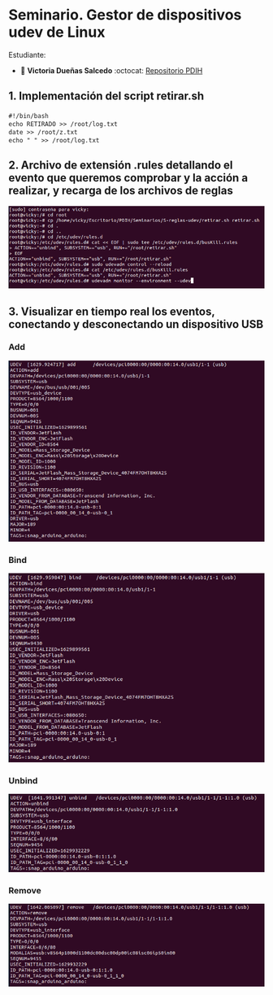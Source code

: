 # Seminario. Gestor de dispositivos udev de Linux

Estudiante:

- :bust_in_silhouette:  **Victoria Dueñas Salcedo** :octocat: [Repositorio PDIH](https://github.com/vduesal/PDIH)

## 1. Implementación del script retirar.sh

```
#!/bin/bash
echo RETIRADO >> /root/log.txt
date >> /root/z.txt
echo " " >> /root/log.txt
```

## 2. Archivo de extensión .rules detallando el evento que queremos comprobar y la acción a realizar, y recarga de los archivos de reglas

![Consola 1](img/1.png)

## 3. Visualizar en tiempo real los eventos, conectando y desconectando un dispositivo USB

### Add

![Consola 2](img/2.png)

### Bind

![Consola 3](img/3.png)

### Unbind

![Consola 4](img/4.png)

### Remove

![Consola 5](img/5.png)

